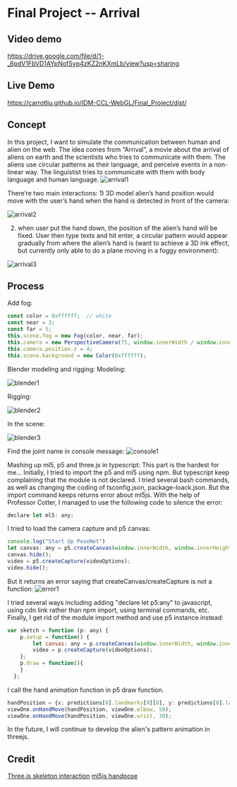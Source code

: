 # Final Project -- Arrival

## Video demo
<https://drive.google.com/file/d/1-_6pdV1FbVD1AYpNofSyp4zKZ2nKXmLb/view?usp=sharing>

## Live Demo
<https://carrotliu.github.io/IDM-CCL-WebGL/Final_Project/dist/>


## Concept
In this project, I want to simulate the communication between human and alien on the web. The idea comes from “Arrival”, a movie about the arrival of aliens on earth and the scientists who tries to communicate with them. The aliens use circular patterns as their language, and perceive events in a non-linear way. The linguistist tries to communicate with them with body language and human language.
![arrival1](https://github.com/CarrotLiu/IDM-CCL-WebGL/blob/main/Final_Project/arrival1.png) 

There’re two main interactions: 1) 3D model alien’s hand position would move with the user’s hand when the hand is detected in front of the camera:

![arrival2](https://github.com/CarrotLiu/IDM-CCL-WebGL/blob/main/Final_Project/arrival2.jpg)

2) when user put the hand down, the position of the alien’s hand will be fixed. User then type texts and hit enter, a circular pattern would appear gradually from where the alien’s hand is (want to achieve a 3D ink effect, but currently only able to do a plane moving in a foggy environment):

![arrival3](https://github.com/CarrotLiu/IDM-CCL-WebGL/blob/main/Final_Project/arrival3.gif)

## Process

Add fog: 
```javascript
const color = 0xffffff;  // white
const near = 3;
const far = 5;
this.scene.fog = new Fog(color, near, far);
this.camera = new PerspectiveCamera(75, window.innerWidth / window.innerHeight,0.1, 5);
this.camera.position.z = 4;
this.scene.background = new Color(0xffffff); 
```
Blender modeling and rigging:
Modeling:

![blender1](https://github.com/CarrotLiu/IDM-CCL-WebGL/blob/main/Final_Project/blender1.png)

Rigging:

![blender2](https://github.com/CarrotLiu/IDM-CCL-WebGL/blob/main/Final_Project/blender2.png)

In the scene:

![blender3](https://github.com/CarrotLiu/IDM-CCL-WebGL/blob/main/Final_Project/blender3.png)


Find the joint name in console message:
![console1](https://github.com/CarrotLiu/IDM-CCL-WebGL/blob/main/Final_Project/console1.jpg)


Mashing up ml5, p5 and three.js in typescript:
This part is the hardest for me... Initially, I tried to import the p5 and ml5 using npm. But typescript keep complaining that the module is not declared. I tried several bash commands, as well as changing the coding of tsconfig.json, package-loack.json. But the import command keeps returns error about ml5js.
With the help of Professor Cotter, I managed to use the following code to silence the error:
```javascript
declare let ml5: any;
```

I tried to load the camera capture and p5 canvas:
```javascript
console.log("Start Up PoseNet")
let canvas: any = p5.createCanvas(window.innerWidth, window.innerHeight);
canvas.hide();
video = p5.createCapture(videoOptions);
video.hide();
```
But it returns an error saying that createCanvas/createCapture is not a function:
![error1](https://github.com/CarrotLiu/IDM-CCL-WebGL/blob/main/Final_Project/blender4.png)

I tried several ways including adding "declare let p5:any" to javascript, using cdn link rather than npm import, using terminal commands, etc.
Finally, I get rid of the module import method and use p5 instance instead:

```javascript
var sketch = function (p: any) {
	p.setup = function() {
	  	let canvas: any = p.createCanvas(window.innerWidth, window.innerHeight);
		video = p.createCapture(videoOptions);
	};
	p.draw = function(){
	}
  };
```

I call the hand animation function in p5 draw function. 
```javascript
handPosition = {x: predictions[0].landmarks[9][0], y: predictions[0].landmarks[9][1]}
viewOne.onHandMove(handPosition, viewOne.elbow, 50);
viewOne.onHandMove(handPosition, viewOne.wrist, 30);
```

In the future, I will continue to develop the alien's pattern animation in threejs.

## Credit
[Three.js skeleton interaction](https://tympanus.net/codrops/2019/10/14/how-to-create-an-interactive-3d-character-with-three-js/)
[ml5js handpose](https://editor.p5js.org/jeeyoonhyun/sketches/YiDt-sf59)